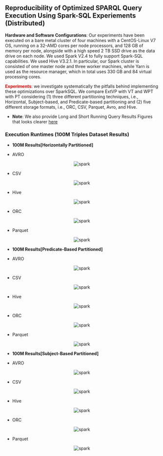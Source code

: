 ## Reproducibility of Optimized SPARQL Query Execution Using Spark-SQL Experiements (Distributed)

**Hardware and Software Configurations**: Our experiments have been executed on a bare metal cluster of four machines with a CentOS-Linux V7 OS, running on a 32-AMD cores per node processors, and 128 GB of memory per node, alongside with a high speed 2 TB SSD drive as the data drive on each node. We used Spark V2.4 to fully support Spark-SQL capabilities. We used Hive V3.2.1. In particular, our Spark cluster is consisted of one master node and three worker machines, while Yarn is used as the resource manager, which in total uses 330 GB and 84 virtual processing cores.

**<font color="red">Experiments</font>**: we investigate systematically the pitfalls behind implementing these optimizations over SparkSQL. We compare ExtVP with VT and WPT with PT considering (1) three different partitioning techniques, i.e., Horizontal, Subject-based, and Predicate-based partitioning and (2) five different storage formats, i.e., ORC, CSV, Parquet, Avro, and Hive.
* **Note**:  We also provide Long and Short Running Query Results Figures that looks clearer [here](OptimizedVsBaselinComparsions_long_short.md)



### Execution Runtimes (100M Triples Dataset Results)

* **100M Results[Horizontally Partitioned]**

* AVRO

<p align="center">
<img src="figures/DistributedExperiments/OptimizedVSBaselineSchemata/plots_all/100M-Horizontal/avro-100M-Horizontal All queries.png" alt="spark" >
</p>

* CSV

<p align="center">
<img src="figures/DistributedExperiments/OptimizedVSBaselineSchemata/plots_all/100M-Horizontal/csv-100M-Horizontal All queries.png" alt="spark" >
</p>

* Hive
<p align="center">
<img src="figures/DistributedExperiments/OptimizedVSBaselineSchemata/plots_all/100M-Horizontal/hive-100M-Horizontal All queries.png" alt="spark" >
</p>

* ORC

<p align="center">
<img src="figures/DistributedExperiments/OptimizedVSBaselineSchemata/plots_all/100M-Horizontal/orc-100M-Horizontal All queries.png" alt="spark" >
</p>

* Parquet

<p align="center">
<img src="figures/DistributedExperiments/OptimizedVSBaselineSchemata/plots_all/100M-Horizontal/parquet-100M-Horizontal All queries.png" alt="spark" >
</p>

* **100M Results[Predicate-Based Partitioned]**

* AVRO

<p align="center">
<img src="figures/DistributedExperiments/OptimizedVSBaselineSchemata/plots_all/100M-Predicate/avro-100M-Predicate All queries.png" alt="spark" >
</p>

* CSV

<p align="center">
<img src="figures/DistributedExperiments/OptimizedVSBaselineSchemata/plots_all/100M-Predicate/csv-100M-Predicate All queries.png" alt="spark" >
</p>

* Hive

<p align="center">
<img src="figures/DistributedExperiments/OptimizedVSBaselineSchemata/plots_all/100M-Predicate/hive-100M-Predicate All queries.png" alt="spark" >
</p>

* ORC

<p align="center">
<img src="figures/DistributedExperiments/OptimizedVSBaselineSchemata/plots_all/100M-Predicate/orc-100M-Predicate All queries.png" alt="spark" >
</p>

* Parquet

<p align="center">
<img src="figures/DistributedExperiments/OptimizedVSBaselineSchemata/plots_all/100M-Predicate/parquet-100M-Predicate All queries.png" alt="spark" >
</p>

* **100M Results[Subject-Based Partitioned]**

* AVRO

<p align="center">
<img src="figures/DistributedExperiments/OptimizedVSBaselineSchemata/plots_all/100M-Subject/avro-100M-Subject All queries.png" alt="spark" >
</p>

* CSV

<p align="center">
<img src="figures/DistributedExperiments/OptimizedVSBaselineSchemata/plots_all/100M-Subject/csv-100M-Subject All queries.png" alt="spark" >
</p>

* Hive

<p align="center">
<img src="figures/DistributedExperiments/OptimizedVSBaselineSchemata/plots_all/100M-Subject/hive-100M-Subject All queries.png" alt="spark" >
</p>

* ORC

<p align="center">
<img src="figures/DistributedExperiments/OptimizedVSBaselineSchemata/plots_all/100M-Subject/orc-100M-Subject All queries.png" alt="spark" >
</p>

* Parquet

<p align="center">
<img src="figures/DistributedExperiments/OptimizedVSBaselineSchemata/plots_all/100M-Subject/parquet-100M-Subject All queries.png" alt="spark" >
</p>
